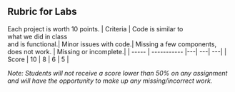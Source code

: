 ## Rubric for Labs
Each project is worth 10 points.
| Criteria | Code is similar to<br>what we did in class<br> and is functional.| Minor issues with code.| Missing a few components,<br> does not work. | Missing or incomplete.|
| ----- | ----------- |---| ---| ---|
| Score | 10 | 8 | 6 | 5 |

*Note: Students will not receive a score lower than 50% on any assignment and will have the opportunity to make up any missing/incorrect work.*
